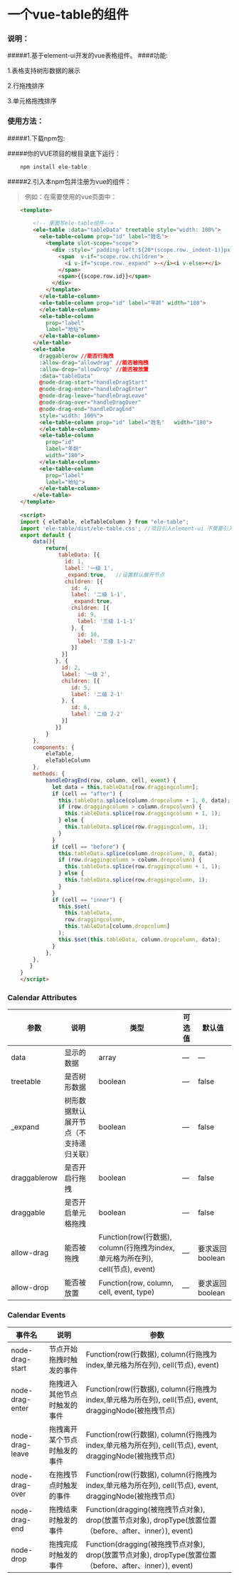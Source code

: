 # 一个vue-table的组件


### 说明：
#####1.基于element-ui开发的vue表格组件。
####功能:

1.表格支持树形数据的展示

2.行拖拽排序     

3.单元格拖拽排序
### 使用方法：

#####1.下载npm包:

#####你的VUE项目的根目录底下运行：
``` sh
    npm install ele-table
```
#####2.引入本npm包并注册为vue的组件：


> 例如：在需要使用的vue页面中：
``` html
	<template>
    	
    	<!-- 里面写ele-table组件-->
        <ele-table :data="tableData" treetable style="width: 100%">
          <ele-table-column prop="id" label="姓名">
            <template slot-scope="scope">
              <div :style="`padding-left:${20*(scope.row._indent-1)}px`">
                <span  v-if="scope.row.children">
                  <i v-if="scope.row._expand" >-</i><i v-else>+</i>
                </span>
                <span>{{scope.row.id}}</span>
              </div>
            </template>
          </ele-table-column>
          <ele-table-column prop="id" label="年龄" width="180">
          </ele-table-column>
          <ele-table-column
            prop="label"
            label="地址">
          </ele-table-column>
        </ele-table>
        <ele-table
          draggablerow //能否行拖拽
          :allow-drag="allowdrag" //能否被拖拽
          :allow-drop="allowDrop" //能否被放置
          :data="tableData"
          @node-drag-start="handleDragStart"
          @node-drag-enter="handleDragEnter"
          @node-drag-leave="handleDragLeave"
          @node-drag-over="handleDragOver"
          @node-drag-end="handleDragEnd"
          style="width: 100%">
          <ele-table-column prop="id" label="姓名"   width="180">
          </ele-table-column>
          <ele-table-column
            prop="id"
            label="年龄"
            width="180">
          </ele-table-column>
          <ele-table-column
            prop="label"
            label="地址">
          </ele-table-column>
        </ele-table>
	</template>
	
	<script>
    import { eleTable, eleTableColumn } from "ele-table";
    import 'ele-table/dist/ele-table.css'; //项目引入element-ui 不需要引入样式,但需要class类el-table--dropNode 指定拖拽样式
    export default {
        data(){
        	return{
        		tableData: [{
                  id: 1,
                  label: '一级 1',
                  _expand:true,   //设置默认展开节点
                  children: [{
                    id: 4,
                    label: '二级 1-1',
                    _expand:true,
                    children: [{
                      id: 9,
                      label: '三级 1-1-1'
                    }, {
                      id: 10,
                      label: '三级 1-1-2'
                    }]
                 }]
               }, {
                 id: 2,
                 label: '一级 2',
                 children: [{
                    id: 5,
                    label: '二级 2-1'
                 }, {
                    id: 6,
                    label: '二级 2-2'
                 }]
               }]
        	}
        },
        components: {
            eleTable,
            eleTableColumn 
        },
        methods: {
            handleDragEnd(row, column, cell, event) {
              let data = this.tableData[row.draggingcolumn];
              if (cell == "after") {
                this.tableData.splice(column.dropcolumn + 1, 0, data);
                if (row.draggingcolumn > column.dropcolumn) {
                  this.tableData.splice(row.draggingcolumn + 1, 1);
                } else {
                  this.tableData.splice(row.draggingcolumn, 1);
                }
              }
              if (cell == "before") {
                this.tableData.splice(column.dropcolumn, 0, data);
                if (row.draggingcolumn > column.dropcolumn) {
                  this.tableData.splice(row.draggingcolumn + 1, 1);
                } else {
                  this.tableData.splice(row.draggingcolumn, 1);
                }
              }
              if (cell == "inner") {
                this.$set(
                  this.tableData,
                  row.draggingcolumn,
                  this.tableData[column.dropcolumn]
                );
                this.$set(this.tableData, column.dropcolumn, data);
              }
            },
        },
       }
    }
    </script>

```



### Calendar Attributes
| 参数      | 说明           | 类型      | 可选值        | 默认值  |
| -------------------- | ---------------------------------------------- | ---------------------------------- | ------------------------------ | ------------------------------------------------------------------------------------------- |
| data      | 显示的数据     | array     | —             | —      |
| treetable | 是否树形数据 | boolean |   —             | false |
| _expand| 树形数据默认展开节点（不支持递归关联） | boolean   | —             | false |
| draggablerow      | 是否开启行拖拽     | boolean | —               | false |
| draggable     | 是否开启单元格拖拽     | boolean | —               | false |
| allow-drag     | 能否被拖拽     | Function(row(行数据), column(行拖拽为index,单元格为所在列), cell(节点), event)| — | 要求返回boolean |
| allow-drop | 能否被放置 | Function(row, column, cell, event, type) | — | 要求返回boolean |
### Calendar Events
| 事件名 | 说明 | 参数 |
| -------------------- | ---------------------------------------------- | --------------------------------------------------------------------------------------------- |
| node-drag-start | 节点开始拖拽时触发的事件     | Function(row(行数据), column(行拖拽为index,单元格为所在列), cell(节点), event) |
| node-drag-enter | 拖拽进入其他节点时触发的事件 | Function(row(行数据), column(行拖拽为index,单元格为所在列), cell(节点), event, draggingNode(被拖拽节点) |
| node-drag-leave | 拖拽离开某个节点时触发的事件 | Function(row(行数据), column(行拖拽为index,单元格为所在列), cell(节点), event, draggingNode(被拖拽节点) |
| node-drag-over  | 在拖拽节点时触发的事件 | Function(row(行数据), column(行拖拽为index,单元格为所在列), cell(节点), event, draggingNode(被拖拽节点)       |
| node-drag-end   | 拖拽结束时触发的事件 | Function(dragging(被拖拽节点对象), drop(放置节点对象), dropType(放置位置（before、after、inner）), event)      |
| node-drop       | 拖拽完成时触发的事件 | Function(dragging(被拖拽节点对象), drop(放置节点对象), dropType(放置位置（before、after、inner）), event)      |
